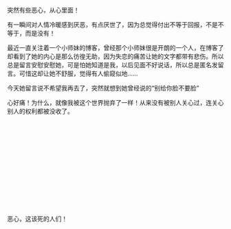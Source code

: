 <div id="sina_keyword_ad_area2" class="articalContent  ">
			<p>突然有些恶心，从心里面！</P>
<p>有一瞬间对人情冷暖感到厌恶，有点厌世了，因为总觉得付出不等于回报，不是不等于，而是没有！</P>
<p>
最近一直关注着一个小师妹的博客，曾经那个小师妹很是开朗的一个人，在博客了却看到了她的内心是那么彷徨无助，因为失恋的痛苦让她的文字都带有悲伤。所以总是留言安慰安慰她，可是怕她知道是我，以后见面不好说话，所以总是匿名发留言。可惜这却让她不舒服，觉得有人偷窥似地……</P>
<p>今天她留言说不希望我再去了，突然就想到她曾经说的“别给你脸不要脸”</P>
<p>心好痛！为什么，就像我被这个世界抛弃了一样！从来没有被别人关心过，连关心别人的权利都被没收了。</P>
<p>&nbsp;<wbr></P>
<p>&nbsp;<wbr></P>
<p>&nbsp;<wbr></P>
<p>&nbsp;<wbr></P>
<p>&nbsp;<wbr></P>
<p>&nbsp;<wbr></P>
<p>&nbsp;<wbr></P>
<p>恶心，这该死的人们！</P>							
		</div>